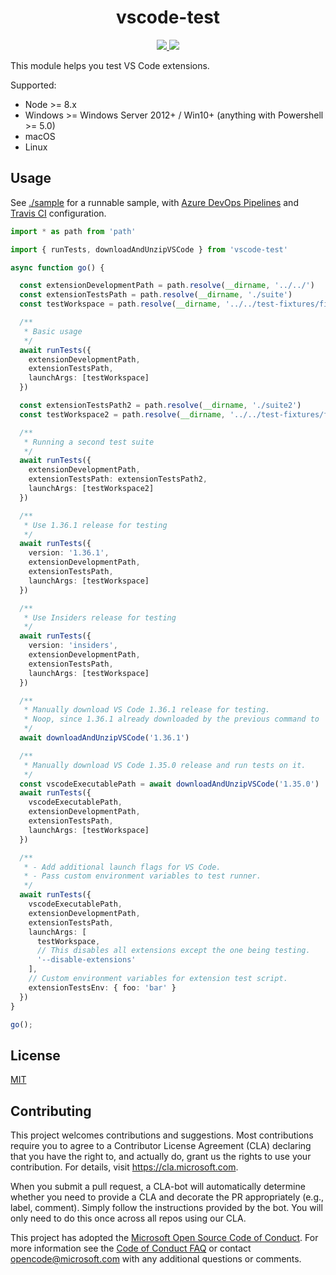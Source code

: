 <p>
  <h1 align="center">vscode-test</h1>
</p>

<p align="center">
  <a href="https://dev.azure.com/vscode/vscode-test/_build?definitionId=15">
    <img src="https://img.shields.io/azure-devops/build/vscode/350ef5c4-15fc-411a-9a5e-0622da4da69c/15.svg?label=Azure%20DevOps&logo=Azure%20Devops&style=flat-square">
  </a>
  <a href="https://travis-ci.org/microsoft/vscode-test">
    <img src="https://img.shields.io/travis/microsoft/vscode-test.svg?label=Travis&logo=Travis&style=flat-square">
  </a>
</p>

This module helps you test VS Code extensions.

Supported:

- Node >= 8.x
- Windows >= Windows Server 2012+ / Win10+ (anything with Powershell >= 5.0)
- macOS
- Linux

## Usage

See [./sample](./sample) for a runnable sample, with [Azure DevOps Pipelines](https://github.com/microsoft/vscode-test/blob/master/sample/azure-pipelines.yml) and [Travis CI](https://github.com/microsoft/vscode-test/blob/master/.travis.yml) configuration.

```ts
import * as path from 'path'

import { runTests, downloadAndUnzipVSCode } from 'vscode-test'

async function go() {

  const extensionDevelopmentPath = path.resolve(__dirname, '../../')
  const extensionTestsPath = path.resolve(__dirname, './suite')
  const testWorkspace = path.resolve(__dirname, '../../test-fixtures/fixture1')

  /**
   * Basic usage
   */
  await runTests({
    extensionDevelopmentPath,
    extensionTestsPath,
    launchArgs: [testWorkspace]
  })

  const extensionTestsPath2 = path.resolve(__dirname, './suite2')
  const testWorkspace2 = path.resolve(__dirname, '../../test-fixtures/fixture2')

  /**
   * Running a second test suite
   */
  await runTests({
    extensionDevelopmentPath,
    extensionTestsPath: extensionTestsPath2,
    launchArgs: [testWorkspace2]
  })

  /**
   * Use 1.36.1 release for testing
   */
  await runTests({
    version: '1.36.1',
    extensionDevelopmentPath,
    extensionTestsPath,
    launchArgs: [testWorkspace]
  })

  /**
   * Use Insiders release for testing
   */
  await runTests({
    version: 'insiders',
    extensionDevelopmentPath,
    extensionTestsPath,
    launchArgs: [testWorkspace]
  })

  /**
   * Manually download VS Code 1.36.1 release for testing.
   * Noop, since 1.36.1 already downloaded by the previous command to '.vscode-test/vscode-1.36.1'.
   */
  await downloadAndUnzipVSCode('1.36.1')

  /**
   * Manually download VS Code 1.35.0 release and run tests on it.
   */
  const vscodeExecutablePath = await downloadAndUnzipVSCode('1.35.0')
  await runTests({
    vscodeExecutablePath,
    extensionDevelopmentPath,
    extensionTestsPath,
    launchArgs: [testWorkspace]
  })

  /**
   * - Add additional launch flags for VS Code.
   * - Pass custom environment variables to test runner.
   */
  await runTests({
    vscodeExecutablePath,
    extensionDevelopmentPath,
    extensionTestsPath,
    launchArgs: [
      testWorkspace,
      // This disables all extensions except the one being testing.
      '--disable-extensions'
    ],
    // Custom environment variables for extension test script.
    extensionTestsEnv: { foo: 'bar' }
  })
}

go();
```

## License

[MIT](LICENSE)

## Contributing

This project welcomes contributions and suggestions. Most contributions require you to agree to a
Contributor License Agreement (CLA) declaring that you have the right to, and actually do, grant us
the rights to use your contribution. For details, visit https://cla.microsoft.com.

When you submit a pull request, a CLA-bot will automatically determine whether you need to provide
a CLA and decorate the PR appropriately (e.g., label, comment). Simply follow the instructions
provided by the bot. You will only need to do this once across all repos using our CLA.

This project has adopted the [Microsoft Open Source Code of Conduct](https://opensource.microsoft.com/codeofconduct/).
For more information see the [Code of Conduct FAQ](https://opensource.microsoft.com/codeofconduct/faq/) or
contact [opencode@microsoft.com](mailto:opencode@microsoft.com) with any additional questions or comments.
